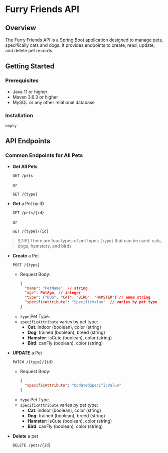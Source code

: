 # Furry Friends API

## Overview

The Furry Friends API is a Spring Boot application designed to manage pets, specifically cats and dogs. It provides endpoints to create, read, update, and delete pet records.

## Getting Started

### Prerequisites

- Java 11 or higher
- Maven 3.6.3 or higher
- MySQL or any other relational database

### Installation

`empty`

## API Endpoints

### Common Endpoints for All Pets

- **Get All Pets**
    ```http
    GET /pets
    ```
    or 
    ```http
    GET /{type}
    ```

- **Get** a Pet by ID
    ```http
    GET /pets/{id}
    ```
    or 
    ```http
    GET /{type}/{id}
    ```
> ![TIP]
> There are four types of pet types `{type}` that can be used: cats, dogs, hamsters, and birds

- **Create** a Pet
    ```http
    POST /{type}
    ```
    - Request Body:
        ```json
        {
          "name": "PetName", // string
          "age": PetAge, // integer
          "type": ("DOG", "CAT", "BIRD", "HAMSTER") // enum string
          "specificAttribute": "SpecificValue"  // varies by pet type
        }
        ```
    - `type` Pet Type.
    - `specificAttribute` varies by pet type:
        - **Cat**: indoor (boolean), color (string)
        - **Dog**: trained (boolean), breed (string)
        - **Hamster**: isCute (boolean), color (string)
        - **Bird**: canFly (boolean), color (string)

- **UPDATE** a Pet
    ```http
    PATCH /{type}/{id}
    ```
    - Request Body:
        ```json
        {
          "specificAttribute": "UpdatedSpecificValue"
        }
        ```
    - `type` Pet Type.
    - `specificAttribute` varies by pet type:
        - **Cat**: indoor (boolean), color (string)
        - **Dog**: trained (boolean), breed (string)
        - **Hamster**: isCute (boolean), color (string)
        - **Bird**: canFly (boolean), color (string)


- **Delete** a pet
    ```http
    DELETE /pets/{id}
    ```
